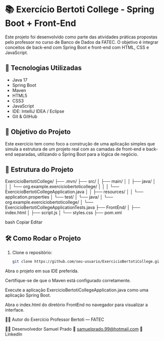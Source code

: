 # 📚 Exercício Bertoti College - Spring Boot + Front-End

Este projeto foi desenvolvido como parte das atividades práticas propostas pelo professor no curso de Banco de Dados da FATEC. O objetivo é integrar conceitos de back-end com Spring Boot e front-end com HTML, CSS e JavaScript.

## 🚀 Tecnologias Utilizadas

- Java 17
- Spring Boot
- Maven
- HTML5
- CSS3
- JavaScript
- IDE: IntelliJ IDEA / Eclipse
- Git & GitHub

## 🎯 Objetivo do Projeto

Este exercício tem como foco a construção de uma aplicação simples que simula a estrutura de um projeto real com as camadas de front-end e back-end separadas, utilizando o Spring Boot para a lógica de negócio.

## 📁 Estrutura do Projeto

ExercicioBertotiCollege/ ├── .mvn/ ├── src/ │ ├── main/ │ │ ├── java/ │ │ │ └── org.example.exerciciobertoticollege/ │ │ │ └── ExercicioBertotiCollegeApplication.java │ │ ├── resources/ │ │ └── application.properties │ └── test/ │ └── java/ │ └── org.example.exerciciobertoticollege/ │ └── ExercicioBertotiCollegeApplicationTests.java ├── FrontEnd/ │ ├── index.html │ ├── script.js │ └── styles.css ├── pom.xml

bash
Copiar
Editar

## 🛠️ Como Rodar o Projeto

1. Clone o repositório:
   ```bash
   git clone https://github.com/seu-usuario/ExercicioBertotiCollege.git
Abra o projeto em sua IDE preferida.

Certifique-se de que o Maven está configurado corretamente.

Execute a aplicação ExercicioBertotiCollegeApplication.java como uma aplicação Spring Boot.

Abra o index.html do diretório FrontEnd no navegador para visualizar a interface.

👨‍🏫 Autor do Exercício
Professor Bertoti — FATEC

👨‍💻 Desenvolvedor
Samuel Prado
📧 samuelprado.99@hotmail.com
🔗 LinkedIn

